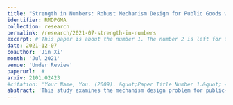 ```yaml
---
title: "Strength in Numbers: Robust Mechanism Design for Public Goods with Many Agents"
identifier: RMDPGMA
collection: research
permalink: /research/2021-07-strength-in-numbers
excerpt: #'This paper is about the number 1. The number 2 is left for future work.'
date: 2021-12-07
coauthor: 'Jin Xi'
month: 'Jul 2021'
venue: 'Under Review'
paperurl:  #
arxiv: 2101.02423
#citation: 'Your Name, You. (2009). &quot;Paper Title Number 1.&quot; <i>Journal 1</i>. 1(1).'
abstract: 'This study examines the mechanism design problem for public-good provision in a large economy with $n$ independent agents. We propose a class of dominant-strategy incentive compatible (DSIC) and ex post individual rational (EPIR) mechanisms which we call the adjusted mean-thresholding (AMT) mechanisms. We show that when the cost of provision grows slower than the $\sqrt{n}$ rate, the AMT mechanisms are both asymptotically ex ante budget balanced (AEABB) and asymptotically efficient (AE). When the cost grows faster than the $\sqrt{n}$ rate, in contrast, we show that any DSIC, EPIR, and AEABB mechanism must have provision probability converging to zero and hence cannot be AE. Lastly, the AMT mechanisms are more informationally robust when compared to, for example, the second-best mechanism. This is because the construction of AMT mechanisms depends only on the first moments of the valuation distributions.'
---
```

